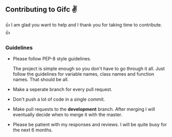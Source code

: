 ## Contributing to Gifc :v:
:thumbsup: I am glad you want to help and I thank you for taking time to contribute. :thumbsup:

### Guidelines
* Please follow PEP-8 style guidelines.  

  The project is simple enough so you don't have to go through it all. Just follow the guidelines for variable names, class names and function names. That should be all.
* Make a seperate branch for every pull request.
* Don't push a lot of code in a single commit.
* Make pull requests to the **development** branch. After merging I will eventually decide when to merge it with the master.
* Please be patient with my responses and reviews. I will be quite busy for the next 6 months.
